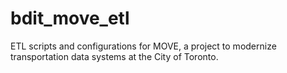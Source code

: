 # bdit_move_etl
ETL scripts and configurations for MOVE, a project to modernize transportation data systems at the City of Toronto.
